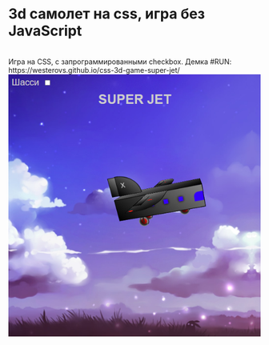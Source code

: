 # 3d самолет на css, игра без JavaScript
<br>
Игра на CSS, с запрограммированными checkbox. Демка
#RUN: 
https://westerovs.github.io/css-3d-game-super-jet/
<br>
<img src="cover.png">
